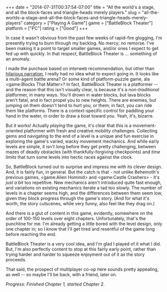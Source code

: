 +++
date = "2014-07-31T00:37:54-07:00"
title = "All the world's a stage, and all the block-faces and triangle-heads merely players."
slug = "all-the-worlds-a-stage-and-all-the-block-faces-and-triangle-heads-merely-players"
category = ["Playing A Game"]
game = ["BattleBlock Theater"]
platform = ["PC"]
rating = ["Good"]
+++

In case it wasn't obvious from the past few weeks of rapid-fire glogging, I'm presently trying to burn through my backlog.  No mercy; no remorse.  I've been making it a point to target smaller games, and/or ones I expect to get fed up with quickly.  In that respect, BattleBlock Theater is ... something of an anomaly.

I made the purchase based on interweb recommendation, but other than <a href="https://www.youtube.com/watch?v=EufrdjmsKBg">hilarious narration</a>, I really had no idea what to expect going in.  It looks like a multi-agent battle arena?  Or some kind of platform-puzzle game, ala <game:Blocks That Matter>?  In fact, BattleBlock Theater is a platformer -- and the reason that this isn't visually clear, is because it's a <i>non-traditional</i> platformer, in many ways.  You'll drown in water blocks, but lava blocks aren't fatal, and in fact propel you to new heights.  There are enemies, but jumping on them doesn't tend to hurt you, or them; in fact, you can ride them like platforms.  There is a context-specific control for paddling your hand in the water, in order to draw a boat toward you.  Yeah, it's, bizarre.

But it works!  Actually <i>playing</i> the game, it's clear that this is a movement-oriented platformer with fresh and creative mobility challenges.  Collecting gems and navigating to the end of a level is a unique and fun exercise in exploring the game's varied, wacky movement mechanics.  And while early levels are simple, it isn't long before they get pretty challenging, between mazes of deadly obstacles (with thankfully-forgiving checkpoints) and <i>time limits</i> that turn some levels into hectic races against the clock.

So, BattleBlock turned out to surprise and impress me with its clever design.  And, it is fairly fun, in general.  But the catch is that - not unlike Behemoth's previous games, <game:Alien Hominid> and <game:Castle Crashers> - it's <i>just a bit</i> too repetitive.  New mechanics aren't introduced quite fast enough, and variations on existing mechanics iterate a tad too slowly.  The number of levels in a chapter seems high, and the differences between them seem low, given they block progress through the game's story.  (And for what it's worth, the story cutscenes, while very funny, also feel like they drag on.)

And there is a glut of content in this game, evidently, somewhere on the order of 100-150 levels over eight chapters.  Unfortunately, that's the punchline for me.  I'm already getting a little bored with the level design, only one chapter in; so I know that I'll get tired and resentful of the game long before reaching the end.

BattleBlock Theater is a very cool idea, and I'm glad I played of it what I did.  But, I'm also perfectly content to stop at this fairly early point, rather than trying harder and harder to squeeze enjoyment out of it as the story proceeds.

That said, the prospect of multiplayer co-op here sounds pretty appealing, as well -- so maybe I'll be back, with a friend, later on.

<i>Progress: Finished Chapter 1, started Chapter 2.</i>